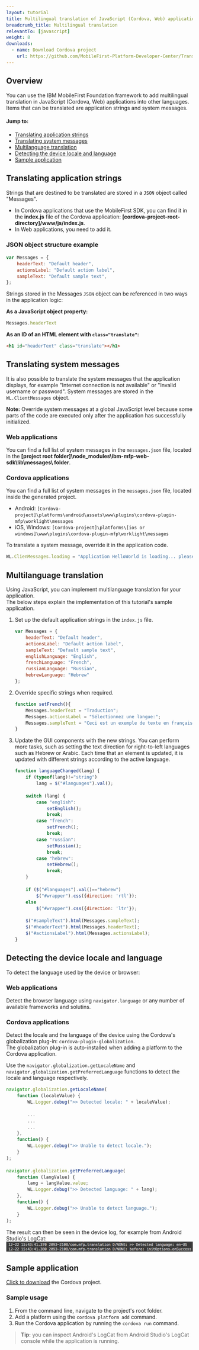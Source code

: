 ```yaml
---
layout: tutorial
title: Multilingual translation of JavaScript (Cordova, Web) applications
breadcrumb_title: Multilingual translation
relevantTo: [javascript]
weight: 8
downloads:
  - name: Download Cordova project
    url: https://github.com/MobileFirst-Platform-Developer-Center/Translation/tree/release80
---
```


## Overview
You can use the IBM MobileFirst Foundation framework to add multilingual translation in JavaScript (Cordova, Web) applications into other languages.  
Items that can be translated are application strings and system messages. 

#### Jump to:

* [Translating application strings](#translating-application-strings)
* [Translating system messages](#translating-system-messages)
* [Multilanguage translation](#multilanguage-translation)
* [Detecting the device locale and language](#detecting-the-device-locale-and-language)
* [Sample application](#sample-application)

## Translating application strings
Strings that are destined to be translated are stored in a `JSON` object called "Messages". 

- In Cordova applications that use the MobileFirst SDK, you can find it in the **index.js** file of the Cordova application: **[cordova-project-root-directory]/www/js/index.js**.
- In Web applications, you need to add it.

### JSON object structure example

```javascript
var Messages = {
    headerText: "Default header",
    actionsLabel: "Default action label",
    sampleText: "Default sample text",
};
```

Strings stored in the Messages `JSON` object can be referenced in two ways in the application logic:

**As a JavaScript object property:**

```javascript
Messages.headerText
```

**As an ID of an HTML element with `class="translate"`:**

```html
<h1 id="headerText" class="translate"></h1>
```

## Translating system messages
It is also possible to translate the system messages that the application displays, for example "Internet connection is not available" or "Invalid username or password". System messages are stored in the `WL.ClientMessages` object.

**Note:** Override system messages at a global JavaScript level because some parts of the code are executed only after the application has successfully initialized.

### Web applications
You can find a full list of system messages in the `messages.json` file, located in the **[project root folder]\node_modules\ibm-mfp-web-sdk\lib\messages\ folder**.

### Cordova applications
You can find a full list of system messages in the `messages.json` file, located inside the generated project.

- Android: `[Cordova-project]\platforms\android\assets\www\plugins\cordova-plugin-mfp\worklight\messages`
- iOS, Windows: `[Cordova-project]\platforms\[ios or windows]\www\plugins\cordova-plugin-mfp\worklight\messages`

To translate a system message, override it in the application code.

```javascript
WL.ClienMessages.loading = "Application HelloWorld is loading... please wait.";
```

## Multilanguage translation
Using JavaScript, you can implement multilanguage translation for your application.  
The below steps explain the implementation of this tutorial's sample application.

1. Set up the default application strings in the `index.js` file.

    ```javascript
    var Messages = {
        headerText: "Default header",
        actionsLabel: "Default action label",
        sampleText: "Default sample text",
        englishLanguage: "English",
        frenchLanguage: "French",
        russianLanguage: "Russian",
        hebrewLanguage: "Hebrew"
    };
    ```

2. Override specific strings when required.

    ```javascript
    function setFrench(){
        Messages.headerText = "Traduction";
        Messages.actionsLabel = "Sélectionnez une langue:";
        Messages.sampleText = "Ceci est un exemple de texte en français.";
    }
    ```

3. Update the GUI components with the new strings. You can perform more tasks, such as setting the text direction for right-to-left languages such as Hebrew or Arabic. Each time that an element is updated, it is updated with different strings according to the active language.

    ```javascript
    function languageChanged(lang) {
        if (typeof(lang)!="string") 
            lang = $("#languages").val();
        
        switch (lang) {
            case "english":
                setEnglish();
                break;
            case "french":
                setFrench();
                break;
            case "russian":
                setRussian();
                break;
            case "hebrew":
                setHebrew();
                break;
        }
               
        if ($("#languages").val()=="hebrew")
            $("#wrapper").css({direction: 'rtl'});
        else
            $("#wrapper").css({direction: 'ltr'});
      
        $("#sampleText").html(Messages.sampleText);
        $("#headerText").html(Messages.headerText);
        $("#actionsLabel").html(Messages.actionsLabel);
    }
    ```

## Detecting the device locale and language
To detect the language used by the device or browser:

### Web applications
Detect the browser language using `navigator.language` or any number of available frameworks and solutins.

### Cordova applications
Detect the locale and the language of the device using the Cordova's globalization plug-in: `cordova-plugin-globalization`.  
The globalization plug-in is auto-installed when adding a platform to the Cordova application.

Use the `navigator.globalization.getLocaleName` and `navigator.globalization.getPreferredLanguage` functions to detect the locale and language respectively.

```javascript
navigator.globalization.getLocaleName(
	function (localeValue) {
		WL.Logger.debug(">> Detected locale: " + localeValue);
		
        ...
        ...
        ...
	},
	function() {
		WL.Logger.debug(">> Unable to detect locale.");
	}
);

navigator.globalization.getPreferredLanguage(
	function (langValue) {
		lang = langValue.value;
		WL.Logger.debug(">> Detected language: " + lang);
	},
	function() {
		WL.Logger.debug(">> Unable to detect language.");
	}
);
```

The result can then be seen in the device log, for example from Android Studio's LogCat:  
![Get device localle and language](DeviceLocaleLangugae.png)

## Sample application
[Click to download](https://github.com/MobileFirst-Platform-Developer-Center/Translation) the Cordova project.  

### Sample usage
1. From the command line, navigate to the project's root folder.
2. Add a platform using the `cordova platform add` command.
3. Run the Cordova application by running the `cordova run` command.

> <span class="glyphicon glyphicon-info-sign" aria-hidden="true"></span> **Tip:** you can inspect Android's LogCat from Android Studio's LogCat console while the application is running.
